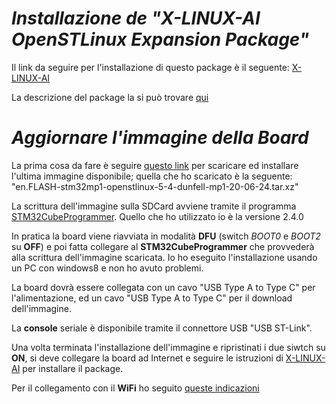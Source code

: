 # *Installazione de "X-LINUX-AI OpenSTLinux Expansion Package"*

Il link da seguire per l'installazione di questo package è il seguente: [X-LINUX-AI](https://wiki.st.com/stm32mpu/wiki/X-LINUX-AI_OpenSTLinux_Expansion_Package#Configure_the_AI_OpenSTLinux_package_repository)

La descrizione del package la si può trovare [qui](https://www.st.com/en/embedded-software/x-linux-ai.html?ecmp=tt17172_gl_enews_aug2020&cid=stmDM32396&bid=333380117&uid=uuVB07gLbgb9q2s894UsErJne1j82j1X5MLBcHlJc00=)

# *Aggiornare l'immagine della Board*
La prima cosa da fare è seguire [questo link](https://wiki.st.com/stm32mpu/wiki/Getting_started/STM32MP1_boards/STM32MP157x-DK2/Let%27s_start/Populate_the_target_and_boot_the_image) per scaricare ed installare l'ultima immagine disponibile; quella che ho scaricato è la seguente: "en.FLASH-stm32mp1-openstlinux-5-4-dunfell-mp1-20-06-24.tar.xz"

La scrittura dell'immagine sulla SDCard avviene tramite il programma [STM32CubeProgrammer](https://www.st.com/en/development-tools/stm32cubeprog.html). Quello che ho utilizzato io è la versione 2.4.0

In pratica la board viene riavviata in modalità **DFU** (switch *BOOT0* e *BOOT2* su **OFF**) e poi fatta collegare al **STM32CubeProgrammer** che provvederà alla scrittura dell'immagine scaricata. Io ho eseguito l'installazione usando un PC con windows8 e non ho avuto problemi. 

La board dovrà essere collegata con un cavo "USB Type A to Type C" per l'alimentazione, ed un cavo "USB Type A to Type C" per il download dell'immagine.

La **console** seriale è disponibile tramite il connettore USB "USB ST-Link".

Una volta terminata l'installazione dell'immagine e ripristinati i due siwtch su **ON**, si deve collegare la board ad Internet e seguire le istruzioni di [X-LINUX-AI](https://wiki.st.com/stm32mpu/wiki/X-LINUX-AI_OpenSTLinux_Expansion_Package#Configure_the_AI_OpenSTLinux_package_repository) per installare il package.

Per il collegamento con il **WiFi** ho seguito [queste indicazioni](https://wiki.somlabs.com/index.php/Connecting_to_WiFi_network_on_VisionSOM-STM32MP1)


